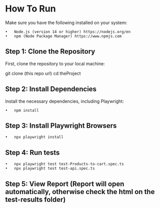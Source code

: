 # How To Run

Make sure you have the following installed on your system:

	•	Node.js (version 14 or higher) https://nodejs.org/en 
	•	npm (Node Package Manager) https://www.npmjs.com

 
## Step 1: Clone the Repository

First, clone the repository to your local machine:

git clone (this repo url)
cd theProject

## Step 2: Install Dependencies

Install the necessary dependencies, including Playwright:

	•	npm install

## Step 3: Install Playwright Browsers

	•	npx playwright install

## Step 4: Run tests

	•	npx playwright test test-Products-to-cart.spec.ts
	•	npx playwright test test-api.spec.ts

## Step 5: View Report (Report will open automatically, otherwise check the html on the test-results folder)
    






